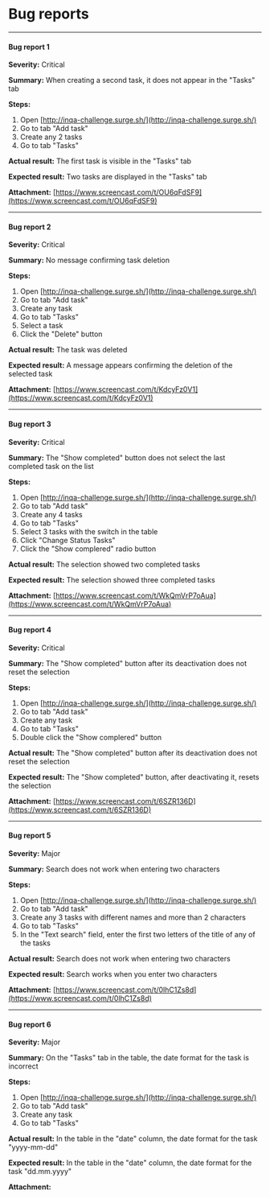 # Bug reports
***

#### Bug report 1

**Severity:** Critical


**Summary:** When creating a second task, it does not appear in the "Tasks" tab


**Steps:**


1. Open [http://inqa-challenge.surge.sh/](http://inqa-challenge.surge.sh/)
2. Go to tab "Add task"
3. Create any 2 tasks
4. Go to tab "Tasks"

**Actual result:** The first task is visible in the "Tasks" tab


**Expected result:** Two tasks are displayed in the "Tasks" tab
 
**Attachment:** [https://www.screencast.com/t/OU6qFdSF9](https://www.screencast.com/t/OU6qFdSF9)

***
#### Bug report 2

**Severity:** Critical


**Summary:** No message confirming task deletion


**Steps:**


1. Open [http://inqa-challenge.surge.sh/](http://inqa-challenge.surge.sh/)
2. Go to tab "Add task"
3. Create any task
4. Go to tab "Tasks"
5. Select a task
6. Click the "Delete" button

**Actual result:** The task was deleted


**Expected result:** A message appears confirming the deletion of the selected task

**Attachment:** [https://www.screencast.com/t/KdcyFz0V1](https://www.screencast.com/t/KdcyFz0V1)

***
#### Bug report 3

**Severity:** Critical


**Summary:** The "Show completed" button does not select the last completed task on the list


**Steps:**


1. Open [http://inqa-challenge.surge.sh/](http://inqa-challenge.surge.sh/)
2. Go to tab "Add task"
3. Create any 4 tasks
4. Go to tab "Tasks"
5. Select 3 tasks with the switch in the table
6. Click "Change Status Tasks"
7. Click the "Show complered" radio button

**Actual result:** The selection showed two completed tasks


**Expected result:** The selection showed three completed tasks

**Attachment:** [https://www.screencast.com/t/WkQmVrP7oAua](https://www.screencast.com/t/WkQmVrP7oAua)

***
#### Bug report 4

**Severity:** Critical


**Summary:** The "Show completed" button after its deactivation does not reset the selection


**Steps:**


1. Open [http://inqa-challenge.surge.sh/](http://inqa-challenge.surge.sh/)
2. Go to tab "Add task"
3. Create any task
4. Go to tab "Tasks"
5. Double click the "Show complered" button

**Actual result:** The "Show completed" button after its deactivation does not reset the selection


**Expected result:** The "Show completed" button, after deactivating it, resets the selection

**Attachment:** [https://www.screencast.com/t/6SZR136D](https://www.screencast.com/t/6SZR136D)

***
#### Bug report 5
**Severity:** Major


**Summary:** Search does not work when entering two characters


**Steps:**


1. Open [http://inqa-challenge.surge.sh/](http://inqa-challenge.surge.sh/)
2. Go to tab "Add task"
3. Create any 3 tasks with different names and more than 2 characters
4. Go to tab "Tasks"
5. In the "Text search" field, enter the first two letters of the title of any of the tasks

**Actual result:** Search does not work when entering two characters


**Expected result:** Search works when you enter two characters

**Attachment:** [https://www.screencast.com/t/0lhC1Zs8d](https://www.screencast.com/t/0lhC1Zs8d)

***
#### Bug report 6

**Severity:** Major


**Summary:** On the "Tasks" tab in the table, the date format for the task is incorrect


**Steps:**


1. Open [http://inqa-challenge.surge.sh/](http://inqa-challenge.surge.sh/)
2. Go to tab "Add task"
3. Create any task
4. Go to tab "Tasks"

**Actual result:** In the table in the "date" column, the date format for the task "yyyy-mm-dd"


**Expected result:** In the table in the "date" column, the date format for the task "dd.mm.yyyy"


**Attachment:** 
